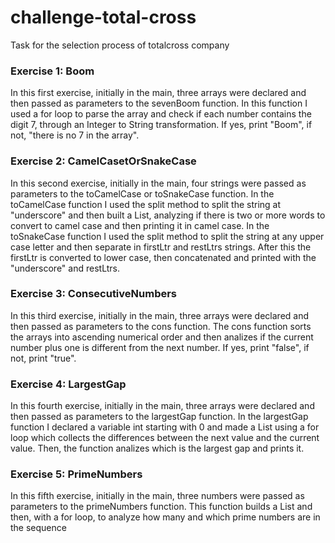 # challenge-total-cross
Task for the selection process of totalcross company

### Exercise 1: Boom

In this first exercise, initially in the main, three arrays were declared and then passed as parameters to the sevenBoom function. In this function I used a for loop to parse the array and check if each number contains the digit 7, through an Integer to String transformation. If yes, print "Boom", if not, "there is no 7 in the array".

### Exercise 2: CamelCasetOrSnakeCase

In this second exercise, initially in the main, four strings were passed as parameters to the toCamelCase or toSnakeCase function. In the toCamelCase function I used the split method to split the string at "underscore" and then built a List, analyzing if there is two or more words to convert to camel case and then printing it in camel case. In the toSnakeCase function I used the split method to split the string at any upper case letter and then separate in firstLtr and restLtrs strings. After this the firstLtr is converted to lower case, then concatenated and printed with the "underscore" and restLtrs.

### Exercise 3: ConsecutiveNumbers

In this third exercise, initially in the main, three arrays were declared and then passed as parameters to the cons function. The cons function sorts the arrays into ascending numerical order and then analizes if the current number plus one is different from the next number. If yes, print "false", if not, print "true".


### Exercise 4: LargestGap

In this fourth exercise, initially in the main, three arrays were declared and then passed as parameters to the largestGap function. In the largestGap function I declared a variable int starting with 0 and made a List using a for loop which collects the differences between the next value and the current value. Then, the function analizes which is the largest gap and prints it.

### Exercise 5: PrimeNumbers

In this fifth exercise, initially in the main, three numbers were passed as parameters to the primeNumbers function. This function builds a List and then, with a for loop, to analyze how many and which prime numbers are in the sequence
